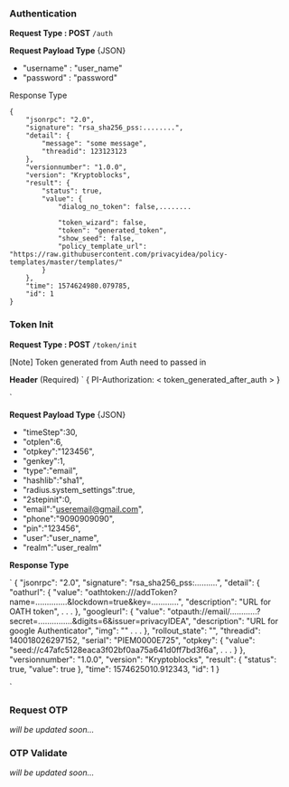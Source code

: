 ### Authentication

**Request Type : POST**
`/auth`

**Request Payload Type** {JSON}

* "username" : "user_name"
* "password" : "password"

Response Type

```
{
    "jsonrpc": "2.0",
    "signature": "rsa_sha256_pss:........",
    "detail": {
        "message": "some message",
        "threadid": 123123123
    },
    "versionnumber": "1.0.0",
    "version": "Kryptoblocks",
    "result": {
        "status": true,
        "value": {
            "dialog_no_token": false,........
           
            "token_wizard": false,
            "token": "generated_token",
            "show_seed": false,
            "policy_template_url": "https://raw.githubusercontent.com/privacyidea/policy-templates/master/templates/"
        }
    },
    "time": 1574624980.079785,
    "id": 1
}

```


### Token Init

**Request Type : POST**
`/token/init`

[Note] Token generated from Auth need to passed in 

**Header** (Required)
`
{
    PI-Authorization: < token_generated_after_auth >
}

`

**Request Payload Type** {JSON}

* "timeStep":30,
* "otplen":6,
* "otpkey":"123456",
* "genkey":1,
* "type":"email",
* "hashlib":"sha1",
* "radius.system_settings":true,
* "2stepinit":0,
* "email":"useremail@gmail.com",
* "phone":"9090909090",
* "pin":"123456",
* "user":"user_name",
* "realm":"user_realm"

**Response Type**

`
{
    "jsonrpc": "2.0",
    "signature": "rsa_sha256_pss:..........",
    "detail": {
        "oathurl": {
            "value": "oathtoken:///addToken?name=..............&lockdown=true&key=............",
            "description": "URL for OATH token",
            .
            .
            .
        },
        "googleurl": {
            "value": "otpauth://email/............?secret=...............&digits=6&issuer=privacyIDEA",
            "description": "URL for google Authenticator",
            "img": ""
            .
            .
            .
        },
        "rollout_state": "",
        "threadid": 140018026297152,
        "serial": "PIEM0000E725",
        "otpkey": {
            "value": "seed://c47afc5128eaca3f02bf0aa75a641d0ff7bd3f6a",
            .
            .
            .
        }
    },
    "versionnumber": "1.0.0",
    "version": "Kryptoblocks",
    "result": {
        "status": true,
        "value": true
    },
    "time": 1574625010.912343,
    "id": 1
}

`

### Request OTP

*will be updated soon...*

### OTP Validate

*will be updated soon...*